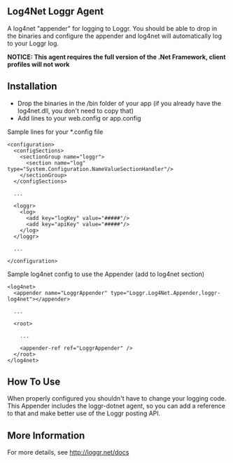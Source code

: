 ## Log4Net Loggr Agent

A log4net "appender" for logging to Loggr. You should be able to drop in the binaries and configure the appender and log4net will automatically log to your Loggr log.

**NOTICE: This agent requires the full version of the .Net Framework, client profiles will not work**

## Installation  

* Drop the binaries in the /bin folder of your app (if you already have the log4net.dll, you don't need to copy that)
* Add lines to your web.config or app.config

Sample lines for your *.config file

	<configuration>
	  <configSections>
		<sectionGroup name="loggr">
		  <section name="log" type="System.Configuration.NameValueSectionHandler"/>
		</sectionGroup>
	  </configSections>
	  
	  ...
	  
	  <loggr>
		<log>
		  <add key="logKey" value="#####"/>
		  <add key="apiKey" value="#####"/>
		</log>
	  </loggr>
	  
	  ...
	  
	</configuration>

Sample log4net config to use the Appender (add to log4net section)

	<log4net>
	  <appender name="LoggrAppender" type="Loggr.Log4Net.Appender,loggr-log4net"></appender>

	  ...

	  <root>

	    ...

	    <appender-ref ref="LoggrAppender" />
	  </root>
	</log4net>

## How To Use

When properly configured you shouldn't have to change your logging code. This Appender includes the loggr-dotnet agent, so you can add a reference to that and make better use of the Loggr posting API.


## More Information

For more details, see http://loggr.net/docs




